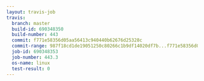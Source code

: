 ```yaml
---
layout: travis-job
travis:
  branch: master
  build-id: 690348350
  build-number: 443
  commit: f771e58356d05aa56413c940440b62676d25328c
  commit-range: 987f18cd1de19051250c80266c1b9df14020df7b...f771e58356d05aa56413c940440b62676d25328c
  job-id: 690348353
  job-number: 443.3
  os-name: linux
  test-result: 0
---
```

